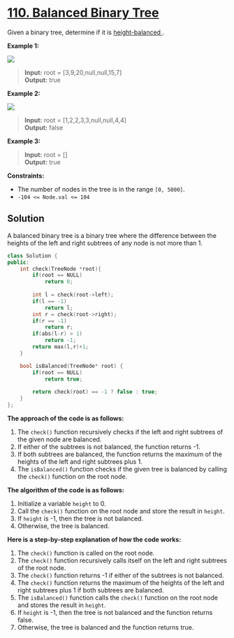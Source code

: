 # [110. Balanced Binary Tree](https://leetcode.com/problems/balanced-binary-tree/)

Given a binary tree, determine if it is 
<a href=" " title="Height-Balanced
A height-balanced binary tree is a binary tree in which the depth of the two subtrees of every node never differs by more than one.">height-balanced </a>.

 

**Example 1:**

![](https://assets.leetcode.com/uploads/2020/10/06/balance_1.jpg)

> **Input:** root = [3,9,20,null,null,15,7]<br>
> **Output:** true

**Example 2:**

![](https://assets.leetcode.com/uploads/2020/10/06/balance_2.jpg)

> **Input:** root = [1,2,2,3,3,null,null,4,4]<br>
> **Output:** false

**Example 3:**

> **Input:** root = []<br>
> **Output:** true
 

**Constraints:**

- The number of nodes in the tree is in the range `[0, 5000]`.
- `-104 <= Node.val <= 104`

## Solution

A balanced binary tree is a binary tree where the difference between the heights of the left and right subtrees of any node is not more than 1.
```cpp
class Solution {
public:
    int check(TreeNode *root){
        if(root == NULL)
            return 0;
        
        int l = check(root->left);
        if(l == -1)
            return l;
        int r = check(root->right);
        if(r == -1)
            return r;
        if(abs(l-r) > 1)
            return -1;
        return max(l,r)+1;
    } 

    bool isBalanced(TreeNode* root) {
        if(root == NULL)
            return true;
        
        return check(root) == -1 ? false : true;
    }
};
```
**The approach of the code is as follows:**

1. The `check()` function recursively checks if the left and right subtrees of the given node are balanced.
2. If either of the subtrees is not balanced, the function returns -1.
3. If both subtrees are balanced, the function returns the maximum of the heights of the left and right subtrees plus 1.
4. The `isBalanced()` function checks if the given tree is balanced by calling the `check()` function on the root node.

**The algorithm of the code is as follows:**

1. Initialize a variable `height` to 0.
2. Call the `check()` function on the root node and store the result in `height`.
3. If `height` is -1, then the tree is not balanced.
4. Otherwise, the tree is balanced.

**Here is a step-by-step explanation of how the code works:**

1. The `check()` function is called on the root node.
2. The `check()` function recursively calls itself on the left and right subtrees of the root node.
3. The `check()` function returns -1 if either of the subtrees is not balanced.
4. The `check()` function returns the maximum of the heights of the left and right subtrees plus 1 if both subtrees are balanced.
5. The `isBalanced()` function calls the `check()` function on the root node and stores the result in `height`.
6. If `height` is -1, then the tree is not balanced and the function returns false.
7. Otherwise, the tree is balanced and the function returns true.